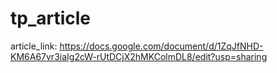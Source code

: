 # tp_article

article_link:
https://docs.google.com/document/d/1ZqJfNHD-KM6A67vr3iaIg2cW-rUtDCjX2hMKColmDL8/edit?usp=sharing
